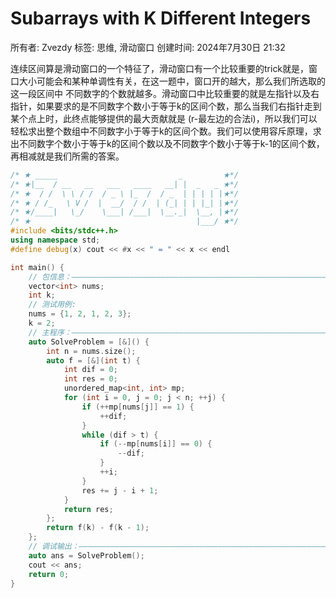 # Subarrays with K Different Integers

所有者: Zvezdy
标签: 思维, 滑动窗口
创建时间: 2024年7月30日 21:32

连续区间算是滑动窗口的一个特征了，滑动窗口有一个比较重要的trick就是，窗口大小可能会和某种单调性有关，在这一题中，窗口开的越大，那么我们所选取的这一段区间中 不同数字的个数就越多。滑动窗口中比较重要的就是左指针以及右指针，如果要求的是不同数字个数小于等于k的区间个数，那么当我们右指针走到某个点上时，此终点能够提供的最大贡献就是 (r-最左边的合法i)，所以我们可以轻松求出整个数组中不同数字小于等于k的区间个数。我们可以使用容斥原理，求出不同数字个数小于等于k的区间个数以及不同数字个数小于等于k-1的区间个数，再相减就是我们所需的答案。

```cpp
/* ★ _____                           _         ★*/
/* ★|__  / __   __   ___   ____   __| |  _   _ ★*/
/* ★  / /  \ \ / /  / _ \ |_  /  / _  | | | | |★*/
/* ★ / /_   \ V /  |  __/  / /  | (_| | | |_| |★*/
/* ★/____|   \_/    \___| /___|  \__._|  \__, |★*/
/* ★                                     |___/ ★*/
#include <bits/stdc++.h>
using namespace std;
#define debug(x) cout << #x << " = " << x << endl

int main() {
    // 包信息：—————————————————————————————————————————————————————————————
    vector<int> nums;
    int k;
    // 测试用例:
    nums = {1, 2, 1, 2, 3};
    k = 2;
    // 主程序：—————————————————————————————————————————————————————————————
    auto SolveProblem = [&]() {
        int n = nums.size();
        auto f = [&](int t) {
            int dif = 0;
            int res = 0;
            unordered_map<int, int> mp;
            for (int i = 0, j = 0; j < n; ++j) {
                if (++mp[nums[j]] == 1) {
                    ++dif;
                }
                while (dif > t) {
                    if (--mp[nums[i]] == 0) {
                        --dif;
                    }
                    ++i;
                }
                res += j - i + 1;
            }
            return res;
        };
        return f(k) - f(k - 1);
    };
    // 调试输出：———————————————————————————————————————————————————————————
    auto ans = SolveProblem();
    cout << ans;
    return 0;
}
```
